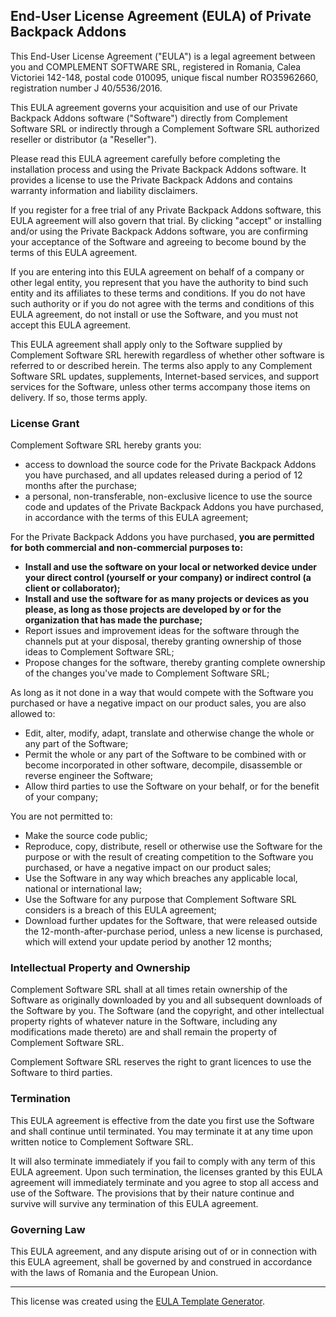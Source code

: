 ## End-User License Agreement (EULA) of <span class="app_name">Private Backpack Addons</span>

This End-User License Agreement ("EULA") is a legal agreement between you and <span class="company_name">COMPLEMENT SOFTWARE SRL</span>, registered in Romania, Calea Victoriei 142-148, postal code 010095, unique fiscal number RO35962660, registration number J 40/5536/2016.

This EULA agreement governs your acquisition and use of our <span class="app_name">Private Backpack Addons</span> software ("Software") directly from <span class="company_name">Complement Software SRL</span> or indirectly through a <span class="company_name">Complement Software SRL</span> authorized reseller or distributor (a "Reseller").

Please read this EULA agreement carefully before completing the installation process and using the <span class="app_name">Private Backpack Addons</span> software. It provides a license to use the <span class="app_name">Private Backpack Addons</span> and contains warranty information and liability disclaimers.

If you register for a free trial of any <span class="app_name">Private Backpack Addons</span> software, this EULA agreement will also govern that trial. By clicking "accept" or installing and/or using the <span class="app_name">Private Backpack Addons</span> software, you are confirming your acceptance of the Software and agreeing to become bound by the terms of this EULA agreement.

If you are entering into this EULA agreement on behalf of a company or other legal entity, you represent that you have the authority to bind such entity and its affiliates to these terms and conditions. If you do not have such authority or if you do not agree with the terms and conditions of this EULA agreement, do not install or use the Software, and you must not accept this EULA agreement.

This EULA agreement shall apply only to the Software supplied by <span class="company_name">Complement Software SRL</span> herewith regardless of whether other software is referred to or described herein. The terms also apply to any <span class="company_name">Complement Software SRL</span> updates, supplements, Internet-based services, and support services for the Software, unless other terms accompany those items on delivery. If so, those terms apply.

### License Grant

<span class="company_name">Complement Software SRL</span> hereby grants you:

*   access to download the source code for the <span class="app_name">Private Backpack Addons</span> you have purchased, and all updates released during a period of 12 months after the purchase;
*   a personal, non-transferable, non-exclusive licence to use the source code and updates of the <span class="app_name">Private Backpack Addons</span> you have purchased, in accordance with the terms of this EULA agreement;

For the Private Backpack Addons you have purchased, **you are permitted for both commercial and non-commercial purposes to:**

*   **Install and use the software on your local or networked device under your direct control (yourself or your company) or indirect control (a client or collaborator);**
*   **Install and use the software for as many projects or devices as you please, as long as those projects are developed by or for the organization that has made the purchase;**
*   Report issues and improvement ideas for the software through the channels put at your disposal, thereby granting ownership of those ideas to Complement Software SRL;
*   Propose changes for the software, thereby granting complete ownership of the changes you've made to Complement Software SRL;

As long as it not done in a way that would compete with the Software you purchased or have a negative impact on our product sales, you are also allowed to:

*   Edit, alter, modify, adapt, translate and otherwise change the whole or any part of the Software;
*   Permit the whole or any part of the Software to be combined with or become incorporated in other software, decompile, disassemble or reverse engineer the Software;
*   Allow third parties to use the Software on your behalf, or for the benefit of your company;

You are not permitted to:

*   Make the source code public;
*   Reproduce, copy, distribute, resell or otherwise use the Software for the purpose or with the result of creating competition to the Software you purchased, or have a negative impact on our product sales;
*   Use the Software in any way which breaches any applicable local, national or international law;
*   Use the Software for any purpose that <span class="company_name">Complement Software SRL</span> considers is a breach of this EULA agreement;
*   Download further updates for the Software, that were released outside the 12-month-after-purchase period, unless a new license is purchased, which will extend your update period by another 12 months;

### Intellectual Property and Ownership

<span class="company_name">Complement Software SRL</span> shall at all times retain ownership of the Software as originally downloaded by you and all subsequent downloads of the Software by you. The Software (and the copyright, and other intellectual property rights of whatever nature in the Software, including any modifications made thereto) are and shall remain the property of <span class="company_name">Complement Software SRL</span>.

<span class="company_name">Complement Software SRL</span> reserves the right to grant licences to use the Software to third parties.

### Termination

This EULA agreement is effective from the date you first use the Software and shall continue until terminated. You may terminate it at any time upon written notice to <span class="company_name">Complement Software SRL</span>.

It will also terminate immediately if you fail to comply with any term of this EULA agreement. Upon such termination, the licenses granted by this EULA agreement will immediately terminate and you agree to stop all access and use of the Software. The provisions that by their nature continue and survive will survive any termination of this EULA agreement.

### Governing Law

This EULA agreement, and any dispute arising out of or in connection with this EULA agreement, shall be governed by and construed in accordance with the laws of <span class="country">Romania</span> and the European Union.

---

This license was created using the [EULA Template Generator](https://www.eulatemplate.com).
